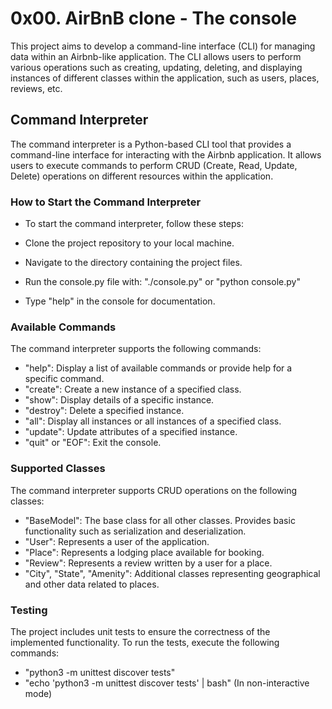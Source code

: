 # 0x00. AirBnB clone - The console
This project aims to develop a command-line interface (CLI) for managing data within an Airbnb-like application. The CLI allows users to perform various operations such as creating, updating, deleting, and displaying instances of different classes within the application, such as users, places, reviews, etc.

## Command Interpreter
The command interpreter is a Python-based CLI tool that provides a command-line interface for interacting with the Airbnb application. It allows users to execute commands to perform CRUD (Create, Read, Update, Delete) operations on different resources within the application.

### How to Start the Command Interpreter
- To start the command interpreter, follow these steps:

- Clone the project repository to your local machine.

- Navigate to the directory containing the project files.

- Run the console.py file with: "./console.py" or "python console.py"

- Type "help" in the console for documentation.

### Available Commands
The command interpreter supports the following commands:

- "help": Display a list of available commands or provide help for a specific command.
- "create": Create a new instance of a specified class.
- "show": Display details of a specific instance.
- "destroy": Delete a specified instance.
- "all": Display all instances or all instances of a specified class.
- "update": Update attributes of a specified instance.
- "quit" or "EOF": Exit the console.

### Supported Classes
The command interpreter supports CRUD operations on the following classes:

- "BaseModel": The base class for all other classes. Provides basic functionality such as serialization and deserialization.
- "User": Represents a user of the application.
- "Place": Represents a lodging place available for booking.
- "Review": Represents a review written by a user for a place.
- "City", "State", "Amenity": Additional classes representing geographical and other data related to places.

### Testing
The project includes unit tests to ensure the correctness of the implemented functionality. To run the tests, execute the following commands:
- "python3 -m unittest discover tests"
- "echo 'python3 -m unittest discover tests' | bash" (In non-interactive mode)